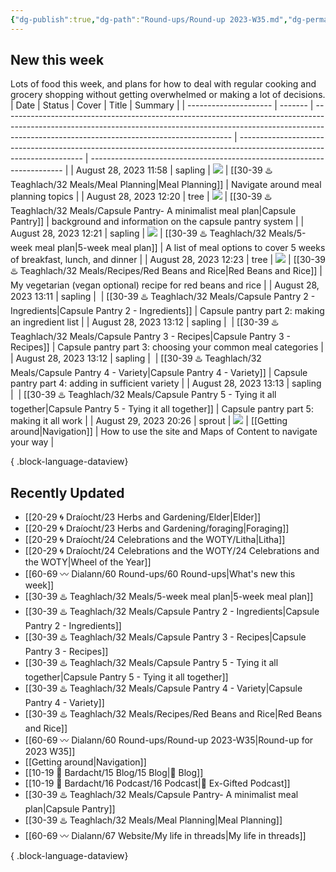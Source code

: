 ```yaml
---
{"dg-publish":true,"dg-path":"Round-ups/Round-up 2023-W35.md","dg-permalink":"2023-W35-roundup","permalink":"/2023-W35-roundup/","title":"Round-up for 2023 W35","contentClasses":"cards cards-1-1","noteIcon":"","created":"2023-08-31T14:16:49","updated":"2023-08-31T14:16:54.000-04:00"}
---
```


 
## New this week
Lots of food this week, and plans for how to deal with regular cooking and grocery shopping without getting overwhelmed or making a lot of decisions.
| Date                  | Status  | Cover                                                                                                                                                                                                                 | Title                                                                                                                 | Summary                                                                 |
| --------------------- | ------- | --------------------------------------------------------------------------------------------------------------------------------------------------------------------------------------------------------------------- | --------------------------------------------------------------------------------------------------------------------- | ----------------------------------------------------------------------- |
| August 28, 2023 11:58 | sapling | ![](https://images.unsplash.com/photo-1608354580394-f7961a034347?crop=entropy&cs=tinysrgb&fit=max&fm=jpg&ixid=M3wzNjAwOTd8MHwxfHNlYXJjaHw0MXx8bWVhbCUyMHByZXB8ZW58MHwwfHx8MTY5MzI0MjQ3OXww&ixlib=rb-4.0.3&q=80&w=400) | [[30-39 ♨️ Teaghlach/32 Meals/Meal Planning\|Meal Planning]]                                                       | Navigate around meal planning topics                                    |
| August 28, 2023 12:20 | tree    | ![](https://images.unsplash.com/photo-1580927942266-81d0519eb7be?crop=entropy&cs=tinysrgb&fit=max&fm=jpg&ixid=M3wzNjAwOTd8MHwxfHNlYXJjaHw4fHxwYW50cnl8ZW58MHwwfHx8MTY5MzM1NjM2OHww&ixlib=rb-4.0.3&q=80&w=400)         | [[30-39 ♨️ Teaghlach/32 Meals/Capsule Pantry- A minimalist meal plan\|Capsule Pantry]]                             | background and information on the capsule pantry system                 |
| August 28, 2023 12:21 | sapling | ![](https://images.unsplash.com/photo-1506784365847-bbad939e9335?crop=entropy&cs=tinysrgb&fit=max&fm=jpg&ixid=M3wzNjAwOTd8MHwxfHNlYXJjaHwyfHxjYWxlbmRhcnxlbnwwfDB8fHwxNjkzNTA1ODU3fDA&ixlib=rb-4.0.3&q=80&w=400)      | [[30-39 ♨️ Teaghlach/32 Meals/5-week meal plan\|5-week meal plan]]                                                 | A list of meal options to cover 5 weeks of breakfast, lunch, and dinner |
| August 28, 2023 12:23 | tree    | ![](https://imagesvc.meredithcorp.io/v3/mm/image?url=https%3A%2F%2Fimages.media-allrecipes.com%2Fuserphotos%2F966409.jpg&q=60&c=sc&orient=true&poi=auto&h=512)                                                        | [[30-39 ♨️ Teaghlach/32 Meals/Recipes/Red Beans and Rice\|Red Beans and Rice]]                                     | My vegetarian (vegan optional) recipe for red beans and rice            |
| August 28, 2023 13:11 | sapling | ![]()                                                                                                                                                                                                                 | [[30-39 ♨️ Teaghlach/32 Meals/Capsule Pantry 2 - Ingredients\|Capsule Pantry 2 - Ingredients]]                     | Capsule pantry part 2: making an ingredient list                        |
| August 28, 2023 13:12 | sapling | ![]()                                                                                                                                                                                                                 | [[30-39 ♨️ Teaghlach/32 Meals/Capsule Pantry 3 - Recipes\|Capsule Pantry 3 - Recipes]]                             | Capsule pantry part 3: choosing your common meal categories             |
| August 28, 2023 13:12 | sapling | ![]()                                                                                                                                                                                                                 | [[30-39 ♨️ Teaghlach/32 Meals/Capsule Pantry 4 - Variety\|Capsule Pantry 4 - Variety]]                             | Capsule pantry part 4: adding in sufficient variety                     |
| August 28, 2023 13:13 | sapling | ![]()                                                                                                                                                                                                                 | [[30-39 ♨️ Teaghlach/32 Meals/Capsule Pantry 5 - Tying it all together\|Capsule Pantry 5 - Tying it all together]] | Capsule pantry part 5: making it all work                               |
| August 29, 2023 20:26 | sprout  | ![](https://images.unsplash.com/photo-1621755313473-b9d6703e3291?crop=entropy&cs=tinysrgb&fit=max&fm=jpg&ixid=M3wzNjAwOTd8MHwxfHNlYXJjaHw5fHxjb21wYXNzfGVufDB8MHx8fDE2OTMzNTU1ODd8MA&ixlib=rb-4.0.3&q=80&w=400)       | [[Getting around\|Navigation]]                                                                                     | How to use the site and Maps of Content to navigate your way            |

{ .block-language-dataview}

## Recently Updated
- [[20-29 🌀 Draíocht/23 Herbs and Gardening/Elder\|Elder]]
- [[20-29 🌀 Draíocht/23 Herbs and Gardening/foraging\|Foraging]]
- [[20-29 🌀 Draíocht/24 Celebrations and the WOTY/Litha\|Litha]]
- [[20-29 🌀 Draíocht/24 Celebrations and the WOTY/24 Celebrations and the WOTY\|Wheel of the Year]]
- [[60-69 〰️ Dialann/60 Round-ups/60 Round-ups\|What's new this week]]
- [[30-39 ♨️ Teaghlach/32 Meals/5-week meal plan\|5-week meal plan]]
- [[30-39 ♨️ Teaghlach/32 Meals/Capsule Pantry 2 - Ingredients\|Capsule Pantry 2 - Ingredients]]
- [[30-39 ♨️ Teaghlach/32 Meals/Capsule Pantry 3 - Recipes\|Capsule Pantry 3 - Recipes]]
- [[30-39 ♨️ Teaghlach/32 Meals/Capsule Pantry 5 - Tying it all together\|Capsule Pantry 5 - Tying it all together]]
- [[30-39 ♨️ Teaghlach/32 Meals/Capsule Pantry 4 - Variety\|Capsule Pantry 4 - Variety]]
- [[30-39 ♨️ Teaghlach/32 Meals/Recipes/Red Beans and Rice\|Red Beans and Rice]]
- [[60-69 〰️ Dialann/60 Round-ups/Round-up 2023-W35\|Round-up for 2023 W35]]
- [[Getting around\|Navigation]]
- [[10-19 💢 Bardacht/15 Blog/15 Blog\|📌 Blog]]
- [[10-19 💢 Bardacht/16 Podcast/16 Podcast\|📌 Ex-Gifted Podcast]]
- [[30-39 ♨️ Teaghlach/32 Meals/Capsule Pantry- A minimalist meal plan\|Capsule Pantry]]
- [[30-39 ♨️ Teaghlach/32 Meals/Meal Planning\|Meal Planning]]
- [[60-69 〰️ Dialann/67 Website/My life in threads\|My life in threads]]

{ .block-language-dataview}




